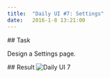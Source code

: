 ```yaml
---
title:  "Daily UI #7: Settings"
date:   2016-1-8 13:21:00
---
```


##<i class="fa fa-pencil-square-o"></i> Task

Design a Settings page.

##<i class="fa fa-picture-o"></i> Result
![Daily UI 7](http://i.imgur.com/v8PDvDk.png)
